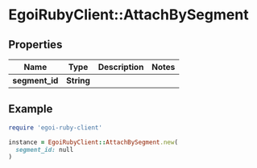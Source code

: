 # EgoiRubyClient::AttachBySegment

## Properties

| Name | Type | Description | Notes |
| ---- | ---- | ----------- | ----- |
| **segment_id** | **String** |  |  |

## Example

```ruby
require 'egoi-ruby-client'

instance = EgoiRubyClient::AttachBySegment.new(
  segment_id: null
)
```

